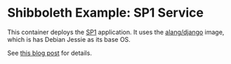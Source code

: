 Shibboleth Example: SP1 Service
================================

This container deploys the [SP1](https://github.com/serglopatin/sp1) application. It uses the [alang/django](https://hub.docker.com/r/alang/django/) image, which is has Debian Jessie as its base OS.

See [this blog post](http://codeinpython.blogspot.co.uk/2015/11/how-to-setup-shibboleth-identity.html) for details.
